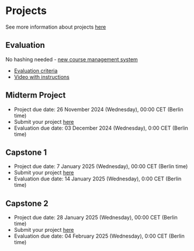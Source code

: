 # Projects

See more information about projects [here](../../projects/)

## Evaluation

No hashing needed - [new course management system](https://courses.datatalks.club/ml-zoomcamp-2024/)

* [Evaluation criteria](https://docs.google.com/spreadsheets/d/e/2PACX-1vQCwqAtkjl07MTW-SxWUK9GUvMQ3Pv_fF8UadcuIYLgHa0PlNu9BRWtfLgivI8xSCncQs82HDwGXSm3/pubhtml)
* [Video with instructions](https://www.youtube.com/watch?v=jQ4KVYmatBU&t=1m31s)


## Midterm Project

- Project due date: 26 November 2024 (Wednesday), 00:00 CET (Berlin time)
- Submit your project [here](https://courses.datatalks.club/ml-zoomcamp-2024/project/midterm)
- Evaluation due date: 03 December 2024 (Wednesday), 0:00 CET (Berlin time)
<!-- - Evaluation assignments: link ("midterm" tab)
- Submit your evaluation here: link ("midterm" tab)
- Feedback: link ("midterm" tab) -->

## Capstone 1

- Project due date: 7 January 2025 (Wednesday), 00:00 CET (Berlin time)
- Submit your project [here](https://courses.datatalks.club/ml-zoomcamp-2024/project/capstone_1)
- Evaluation due date: 14 January 2025 (Wednesday), 0:00 CET (Berlin time)
<!-- - Evaluation assignments: link ("capstone_1" tab)
- Submit your evaluation here: link ("capstone_1" tab)
- Feedback: link ("capstone_1" tab) -->

## Capstone 2

- Project due date: 28 January 2025 (Wednesday), 00:00 CET (Berlin time)
- Submit your project [here](https://courses.datatalks.club/ml-zoomcamp-2024/project/capstone_2)
- Evaluation due date: 04 February 2025 (Wednesday), 0:00 CET (Berlin time)
<!-- - Evaluation assignments: link ("capstone_2" tab)
- Submit your evaluation here: link ("capstone_2" tab)
- Feedback: link ("capstone_2" tab) -->
